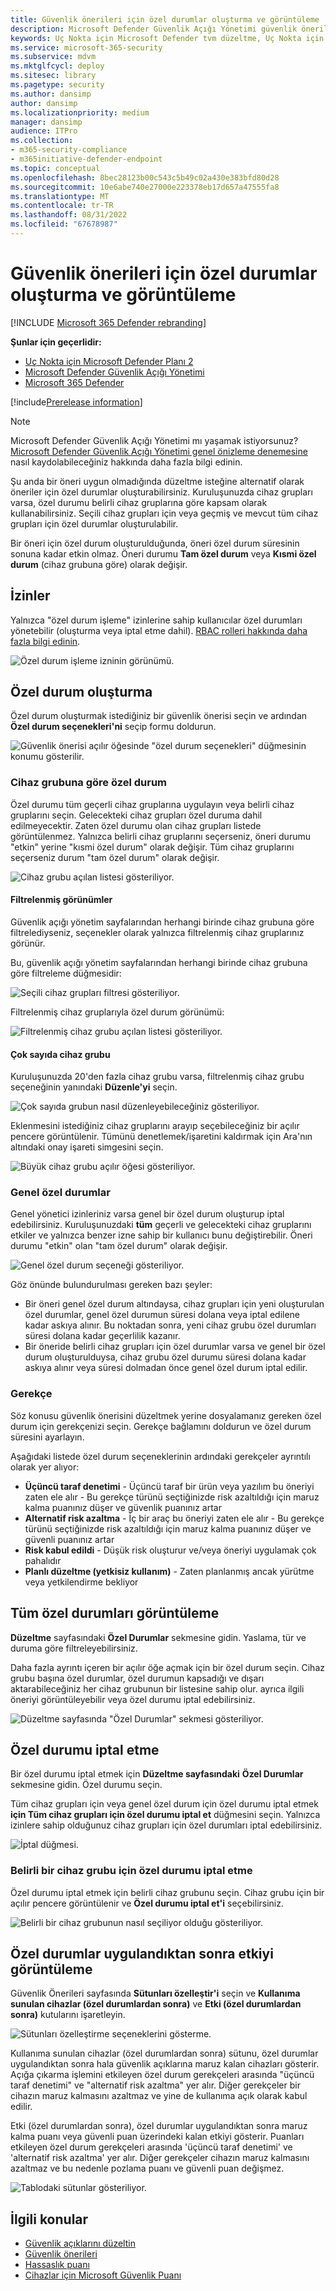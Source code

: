 ```yaml
---
title: Güvenlik önerileri için özel durumlar oluşturma ve görüntüleme
description: Microsoft Defender Güvenlik Açığı Yönetimi güvenlik önerileri için özel durumlar oluşturun ve izleyin.
keywords: Uç Nokta için Microsoft Defender tvm düzeltme, Uç Nokta için Microsoft Defender tvm, Tehdit ve Güvenlik Açığı Yönetimi , tehdit & güvenlik açığı yönetimi, tehdit & güvenlik açığı yönetimi düzeltmesi, tvm düzeltme intune, tvm düzeltme sccm, mdvm, Microsoft Defender Güvenlik Açığı Yönetimi
ms.service: microsoft-365-security
ms.subservice: mdvm
ms.mktglfcycl: deploy
ms.sitesec: library
ms.pagetype: security
ms.author: dansimp
author: dansimp
ms.localizationpriority: medium
manager: dansimp
audience: ITPro
ms.collection:
- m365-security-compliance
- m365initiative-defender-endpoint
ms.topic: conceptual
ms.openlocfilehash: 8bec28123b00c543c5b49c02a430e383bfd80d28
ms.sourcegitcommit: 10e6abe740e27000e223378eb17d657a47555fa8
ms.translationtype: MT
ms.contentlocale: tr-TR
ms.lasthandoff: 08/31/2022
ms.locfileid: "67678987"
---
```

# <a name="create-and-view-exceptions-for-security-recommendations"></a>Güvenlik önerileri için özel durumlar oluşturma ve görüntüleme

[!INCLUDE [Microsoft 365 Defender rebranding](../../includes/microsoft-defender.md)]

**Şunlar için geçerlidir:**

- [Uç Nokta için Microsoft Defender Planı 2](https://go.microsoft.com/fwlink/?linkid=2154037)
- [Microsoft Defender Güvenlik Açığı Yönetimi](index.yml)
- [Microsoft 365 Defender](https://go.microsoft.com/fwlink/?linkid=2118804)

[!include[Prerelease information](../../includes/prerelease.md)]

>[!Note]
> Microsoft Defender Güvenlik Açığı Yönetimi mı yaşamak istiyorsunuz? [Microsoft Defender Güvenlik Açığı Yönetimi genel önizleme denemesine](../defender-vulnerability-management/get-defender-vulnerability-management.md) nasıl kaydolabileceğiniz hakkında daha fazla bilgi edinin.

Şu anda bir öneri uygun olmadığında düzeltme isteğine alternatif olarak öneriler için özel durumlar oluşturabilirsiniz. Kuruluşunuzda cihaz grupları varsa, özel durumu belirli cihaz gruplarına göre kapsam olarak kullanabilirsiniz. Seçili cihaz grupları için veya geçmiş ve mevcut tüm cihaz grupları için özel durumlar oluşturulabilir.

Bir öneri için özel durum oluşturulduğunda, öneri özel durum süresinin sonuna kadar etkin olmaz. Öneri durumu **Tam özel durum** veya **Kısmi özel durum** (cihaz grubuna göre) olarak değişir.

## <a name="permissions"></a>İzinler

Yalnızca "özel durum işleme" izinlerine sahip kullanıcılar özel durumları yönetebilir (oluşturma veya iptal etme dahil). [RBAC rolleri hakkında daha fazla bilgi edinin](../defender-endpoint/user-roles.md).

![Özel durum işleme izninin görünümü.](../../media/defender-vulnerability-management/tvm-exception-permissions.png)

## <a name="create-an-exception"></a>Özel durum oluşturma

Özel durum oluşturmak istediğiniz bir güvenlik önerisi seçin ve ardından **Özel durum seçenekleri'ni** seçip formu doldurun.

![Güvenlik önerisi açılır öğesinde "özel durum seçenekleri" düğmesinin konumu gösterilir.](../../media/defender-vulnerability-management/tvm-exception-options.png)

### <a name="exception-by-device-group"></a>Cihaz grubuna göre özel durum

Özel durumu tüm geçerli cihaz gruplarına uygulayın veya belirli cihaz gruplarını seçin. Gelecekteki cihaz grupları özel duruma dahil edilmeyecektir. Zaten özel durumu olan cihaz grupları listede görüntülenmez. Yalnızca belirli cihaz gruplarını seçerseniz, öneri durumu "etkin" yerine "kısmi özel durum" olarak değişir. Tüm cihaz gruplarını seçerseniz durum "tam özel durum" olarak değişir.

![Cihaz grubu açılan listesi gösteriliyor.](../../media/defender-vulnerability-management/tvm-exception-device-group-500.png)

#### <a name="filtered-views"></a>Filtrelenmiş görünümler

Güvenlik açığı yönetim sayfalarından herhangi birinde cihaz grubuna göre filtrelediyseniz, seçenekler olarak yalnızca filtrelenmiş cihaz gruplarınız görünür.

Bu, güvenlik açığı yönetim sayfalarından herhangi birinde cihaz grubuna göre filtreleme düğmesidir:

![Seçili cihaz grupları filtresi gösteriliyor.](../../media/defender-vulnerability-management/tvm-selected-device-groups.png)

Filtrelenmiş cihaz gruplarıyla özel durum görünümü:

![Filtrelenmiş cihaz grubu açılan listesi gösteriliyor.](../../media/defender-vulnerability-management/tvm-exception-device-filter500.png)

#### <a name="large-number-of-device-groups"></a>Çok sayıda cihaz grubu

Kuruluşunuzda 20'den fazla cihaz grubu varsa, filtrelenmiş cihaz grubu seçeneğinin yanındaki **Düzenle'yi** seçin.

![Çok sayıda grubun nasıl düzenleyebileceğiniz gösteriliyor.](../../media/defender-vulnerability-management/tvm-exception-edit-groups.png)

Eklenmesini istediğiniz cihaz gruplarını arayıp seçebileceğiniz bir açılır pencere görüntülenir. Tümünü denetlemek/işaretini kaldırmak için Ara'nın altındaki onay işareti simgesini seçin.

![Büyük cihaz grubu açılır öğesi gösteriliyor.](../../media/defender-vulnerability-management/tvm-exception-device-group-flyout-400.png)

### <a name="global-exceptions"></a>Genel özel durumlar

Genel yönetici izinleriniz varsa genel bir özel durum oluşturup iptal edebilirsiniz. Kuruluşunuzdaki **tüm** geçerli ve gelecekteki cihaz gruplarını etkiler ve yalnızca benzer izne sahip bir kullanıcı bunu değiştirebilir. Öneri durumu "etkin" olan "tam özel durum" olarak değişir.

![Genel özel durum seçeneği gösteriliyor.](../../media/defender-vulnerability-management/tvm-exception-global.png)

Göz önünde bulundurulması gereken bazı şeyler:

- Bir öneri genel özel durum altındaysa, cihaz grupları için yeni oluşturulan özel durumlar, genel özel durumun süresi dolana veya iptal edilene kadar askıya alınır. Bu noktadan sonra, yeni cihaz grubu özel durumları süresi dolana kadar geçerlilik kazanır.
- Bir öneride belirli cihaz grupları için özel durumlar varsa ve genel bir özel durum oluşturulduysa, cihaz grubu özel durumu süresi dolana kadar askıya alınır veya süresi dolmadan önce genel özel durum iptal edilir.

### <a name="justification"></a>Gerekçe

Söz konusu güvenlik önerisini düzeltmek yerine dosyalamanız gereken özel durum için gerekçenizi seçin. Gerekçe bağlamını doldurun ve özel durum süresini ayarlayın.

Aşağıdaki listede özel durum seçeneklerinin ardındaki gerekçeler ayrıntılı olarak yer alıyor:

- **Üçüncü taraf denetimi** - Üçüncü taraf bir ürün veya yazılım bu öneriyi zaten ele alır - Bu gerekçe türünü seçtiğinizde risk azaltıldığı için maruz kalma puanınız düşer ve güvenlik puanınız artar
- **Alternatif risk azaltma** - İç bir araç bu öneriyi zaten ele alır - Bu gerekçe türünü seçtiğinizde risk azaltıldığı için maruz kalma puanınız düşer ve güvenli puanınız artar
- **Risk kabul edildi** - Düşük risk oluşturur ve/veya öneriyi uygulamak çok pahalıdır
- **Planlı düzeltme (yetkisiz kullanım)** - Zaten planlanmış ancak yürütme veya yetkilendirme bekliyor

## <a name="view-all-exceptions"></a>Tüm özel durumları görüntüleme

**Düzeltme** sayfasındaki **Özel Durumlar** sekmesine gidin. Yaslama, tür ve duruma göre filtreleyebilirsiniz.

 Daha fazla ayrıntı içeren bir açılır öğe açmak için bir özel durum seçin. Cihaz grubu başına özel durumlar, özel durumun kapsadığı ve dışarı aktarabileceğiniz her cihaz grubunun bir listesine sahip olur. ayrıca ilgili öneriyi görüntüleyebilir veya özel durumu iptal edebilirsiniz.

![Düzeltme sayfasında "Özel Durumlar" sekmesi gösteriliyor.](../../media/defender-vulnerability-management/tvm-exception-view.png)

## <a name="how-to-cancel-an-exception"></a>Özel durumu iptal etme

Bir özel durumu iptal etmek için **Düzeltme sayfasındaki** **Özel Durumlar** sekmesine gidin. Özel durumu seçin.

Tüm cihaz grupları için veya genel özel durum için özel durumu iptal etmek **için Tüm cihaz grupları için özel durumu iptal et** düğmesini seçin. Yalnızca izinlere sahip olduğunuz cihaz grupları için özel durumları iptal edebilirsiniz.

![İptal düğmesi.](../../media/defender-vulnerability-management/tvm-exception-cancel.png)

### <a name="cancel-the-exception-for-a-specific-device-group"></a>Belirli bir cihaz grubu için özel durumu iptal etme

Özel durumu iptal etmek için belirli cihaz grubunu seçin. Cihaz grubu için bir açılır pencere görüntülenir ve **Özel durumu iptal et'i** seçebilirsiniz.

![Belirli bir cihaz grubunun nasıl seçiliyor olduğu gösteriliyor.](../../media/defender-vulnerability-management/tvm-exception-device-group-hover.png)

## <a name="view-impact-after-exceptions-are-applied"></a>Özel durumlar uygulandıktan sonra etkiyi görüntüleme

Güvenlik Önerileri sayfasında **Sütunları özelleştir'i** seçin ve **Kullanıma sunulan cihazlar (özel durumlardan sonra)** ve **Etki (özel durumlardan sonra)** kutularını işaretleyin.

![Sütunları özelleştirme seçeneklerini gösterme.](../../media/defender-vulnerability-management/tvm-after-exceptions.png)

Kullanıma sunulan cihazlar (özel durumlardan sonra) sütunu, özel durumlar uygulandıktan sonra hala güvenlik açıklarına maruz kalan cihazları gösterir. Açığa çıkarma işlemini etkileyen özel durum gerekçeleri arasında "üçüncü taraf denetimi" ve "alternatif risk azaltma" yer alır. Diğer gerekçeler bir cihazın maruz kalmasını azaltmaz ve yine de kullanıma açık olarak kabul edilir.

Etki (özel durumlardan sonra), özel durumlar uygulandıktan sonra maruz kalma puanı veya güvenli puan üzerindeki kalan etkiyi gösterir. Puanları etkileyen özel durum gerekçeleri arasında 'üçüncü taraf denetimi' ve 'alternatif risk azaltma' yer alır. Diğer gerekçeler cihazın maruz kalmasını azaltmaz ve bu nedenle pozlama puanı ve güvenli puan değişmez.

![Tablodaki sütunlar gösteriliyor.](../../media/defender-vulnerability-management/tvm-after-exceptions-table.png)

## <a name="related-topics"></a>İlgili konular

- [Güvenlik açıklarını düzeltin](tvm-remediation.md)
- [Güvenlik önerileri](tvm-security-recommendation.md)
- [Hassaslık puanı](tvm-exposure-score.md)
- [Cihazlar için Microsoft Güvenlik Puanı](tvm-microsoft-secure-score-devices.md)
